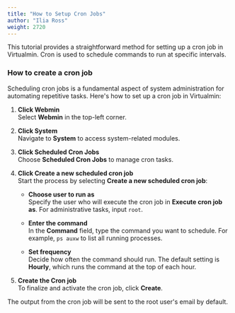 ```yaml
---
title: "How to Setup Cron Jobs"
author: "Ilia Ross"
weight: 2720
---
```



This tutorial provides a straightforward method for setting up a cron job in Virtualmin. Cron is used to schedule commands to run at specific intervals.

### How to create a cron job

Scheduling cron jobs is a fundamental aspect of system administration for automating repetitive tasks. Here's how to set up a cron job in Virtualmin:

1. **Click Webmin**  
   Select **Webmin** in the top-left corner.

2. **Click System**  
   Navigate to **System** to access system-related modules.

3. **Click Scheduled Cron Jobs**  
   Choose **Scheduled Cron Jobs** to manage cron tasks.

4. **Click Create a new scheduled cron job**  
   Start the process by selecting **Create a new scheduled cron job**:

   - **Choose user to run as**  
      Specify the user who will execute the cron job in **Execute cron job as**. For administrative tasks, input `root`.

   - **Enter the command**  
      In the **Command** field, type the command you want to schedule. For example, `ps auxw` to list all running processes.

   - **Set frequency**  
      Decide how often the command should run. The default setting is **Hourly**, which runs the command at the top of each hour.

5. **Create the Cron job**  
   To finalize and activate the cron job, click **Create**.

The output from the cron job will be sent to the root user's email by default.
